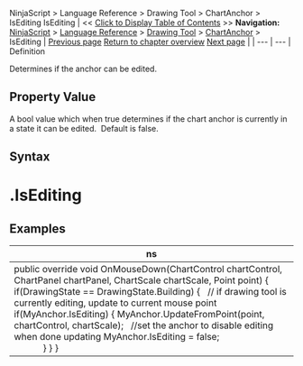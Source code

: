 ﻿
NinjaScript > Language Reference > Drawing Tool > ChartAnchor > IsEditing
IsEditing
| << [Click to Display Table of Contents](isediting.md) >> **Navigation:**     [NinjaScript](ninjascript-1.md) > [Language Reference](language_reference_wip-1.md) > [Drawing Tool](drawing_tools-1.md) > [ChartAnchor](chartanchor-1.md) > IsEditing | [Previous page](isbrowsable-1.md) [Return to chapter overview](chartanchor-1.md) [Next page](isninjascriptdrawn-1.md) |
| --- | --- |
Definition  

Determines if the anchor can be edited.
 
## Property Value
A bool value which when true determines if the chart anchor is currently in a state it can be edited.  Default is false.
 
## Syntax
# <ChartAnchor>.IsEditing
## 
## Examples
| ns |
| --- |
| public override void OnMouseDown(ChartControl chartControl, ChartPanel chartPanel, ChartScale chartScale, Point point) { if(DrawingState == DrawingState.Building) {    // if drawing tool is currently editing, update to current mouse point if(MyAnchor.IsEditing) {  MyAnchor.UpdateFromPoint(point, chartControl, chartScale);    //set the anchor to disable editing when done updating  MyAnchor.IsEditing = false;                                         } } } |
